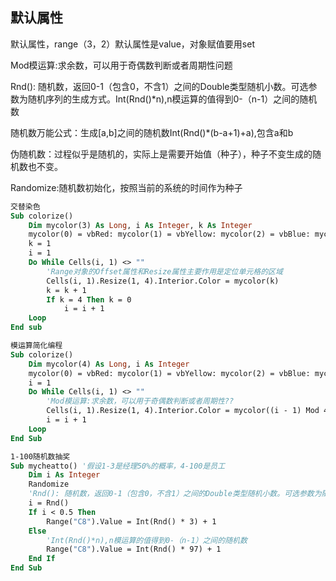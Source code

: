 ## 默认属性

默认属性，range（3，2）默认属性是value，对象赋值要用set

Mod模运算:求余数，可以用于奇偶数判断或者周期性问题

Rnd(): 随机数，返回0-1（包含0，不含1）之间的Double类型随机小数。可选参数为随机序列的生成方式。Int(Rnd()*n),n模运算的值得到0-（n-1）之间的随机数

随机数万能公式：生成[a,b]之间的随机数Int(Rnd()*(b-a+1)+a),包含a和b

伪随机数：过程似乎是随机的，实际上是需要开始值（种子），种子不变生成的随机数也不变。

Randomize:随机数初始化，按照当前的系统的时间作为种子

```vb
交替染色
Sub colorize()
    Dim mycolor(3) As Long, i As Integer, k As Integer
    mycolor(0) = vbRed: mycolor(1) = vbYellow: mycolor(2) = vbBlue: mycolor(3) = vbGreen
    k = 1
    i = 1
    Do While Cells(i, 1) <> ""
        'Range对象的Offset属性和Resize属性主要作用是定位单元格的区域
        Cells(i, 1).Resize(1, 4).Interior.Color = mycolor(k)
        k = k + 1
        If k = 4 Then k = 0
            i = i + 1
    Loop
End sub
```

```vb
模运算简化编程
Sub colorize()
    Dim mycolor(4) As Long, i As Integer
    mycolor(0) = vbRed: mycolor(1) = vbYellow: mycolor(2) = vbBlue: mycolor(3) = vbGreen
    i = 1
    Do While Cells(i, 1) <> ""
        'Mod模运算:求余数，可以用于奇偶数判断或者周期性??
        Cells(i, 1).Resize(1, 4).Interior.Color = mycolor((i - 1) Mod 4)
        i = i + 1
    Loop
End Sub

```

```vb
1-100随机数抽奖
Sub mycheatto() '假设1-3是经理50%的概率，4-100是员工
    Dim i As Integer
    Randomize
    'Rnd(): 随机数，返回0-1（包含0，不含1）之间的Double类型随机小数。可选参数为随机序列的生成方式。
    i = Rnd()
    If i < 0.5 Then
        Range("C8").Value = Int(Rnd() * 3) + 1
    Else
        'Int(Rnd()*n),n模运算的值得到0-（n-1）之间的随机数
        Range("C8").Value = Int(Rnd() * 97) + 1
    End If
End Sub
```

